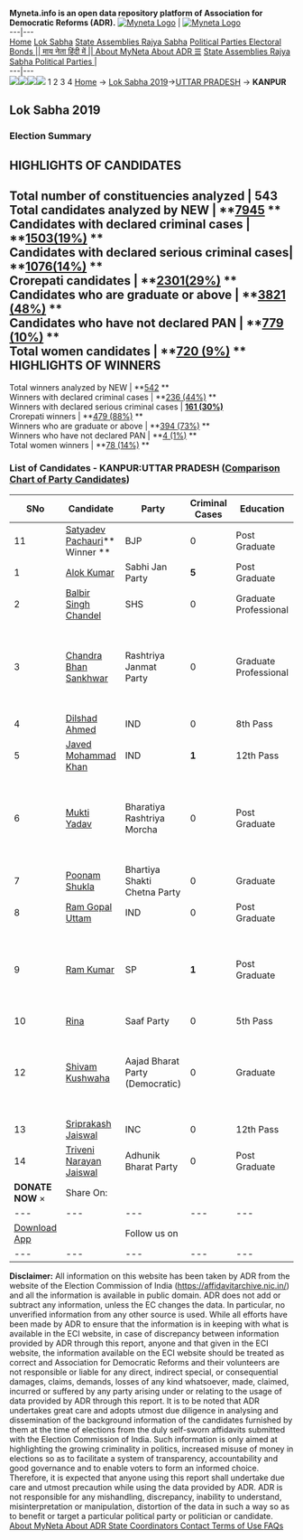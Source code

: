 **Myneta.info is an open data repository platform of Association for Democratic Reforms (ADR).**
[![Myneta Logo](https://www.myneta.info/lib/img/myneta-logo.png)](https://www.myneta.info/) | [![Myneta Logo](https://www.myneta.info/lib/img/adr-logo.png)](https://adrindia.org)  
---|---  
[Home](https://www.myneta.info/) [Lok Sabha](https://www.myneta.info/#ls "Lok Sabha") [ State Assemblies ](https://www.myneta.info/#sa "State Assemblies") [Rajya Sabha](https://www.myneta.info/#rs "Rajya Sabha") [Political Parties ](https://www.myneta.info/party "Political Parties") [ Electoral Bonds ](https://www.myneta.info/electoral_bonds "Electoral Bonds") [ || माय नेता हिंदी में || ](https://translate.google.co.in/translate?prev=hp&hl=en&js=y&u=www.myneta.info&sl=en&tl=hi&history_state0=) [ About MyNeta ](https://adrindia.org/content/about-myneta) [ About ADR ](https://adrindia.org/about-adr/who-we-are) [☰](javascript:void\(0\))
[ State Assemblies ](https://www.myneta.info/#sa "State Assemblies") [ Rajya Sabha ](https://www.myneta.info/#rs "Rajya Sabha") [ Political Parties ](https://www.myneta.info/party "Political Parties")
|   
---|---  
![](https://www.myneta.info/lib/img/banner/banner-1.png)![](https://www.myneta.info/lib/img/banner/banner-2.png)![](https://www.myneta.info/lib/img/banner/banner-3.png)![](https://www.myneta.info/lib/img/banner/banner-4.png)
1  2  3  4 
[Home](https://www.myneta.info/) → [Lok Sabha 2019](https://www.myneta.info/LokSabha2019/)→[UTTAR PRADESH](https://www.myneta.info/LokSabha2019/index.php?action=show_constituencies&state_id=57) → **KANPUR**
### 
## Lok Sabha 2019
###  Election Summary 
HIGHLIGHTS OF CANDIDATES  
---  
Total number of constituencies analyzed |  543   
Total candidates analyzed by NEW | **[7945](https://www.myneta.info/LokSabha2019/index.php?action=summary&subAction=candidates_analyzed&sort=candidate#summary) **  
Candidates with declared criminal cases | **[1503(19%)](https://www.myneta.info/LokSabha2019/index.php?action=summary&subAction=crime&sort=candidate#summary) **  
Candidates with declared serious criminal cases| **[1076(14%)](https://www.myneta.info/LokSabha2019/index.php?action=summary&subAction=serious_crime&sort=candidate#summary) **  
Crorepati candidates | **[2301(29%)](https://www.myneta.info/LokSabha2019/index.php?action=summary&subAction=crorepati&sort=candidate#summary) **  
Candidates who are graduate or above | **[3821 (48%)](https://www.myneta.info/LokSabha2019/index.php?action=summary&subAction=education&sort=candidate#summary) **  
Candidates who have not declared PAN | **[779 (10%)](https://www.myneta.info/LokSabha2019/index.php?action=summary&subAction=without_pan&sort=candidate#summary) **  
Total women candidates | **[720 (9%)](https://www.myneta.info/LokSabha2019/index.php?action=summary&subAction=women_candidate&sort=candidate#summary) **  
HIGHLIGHTS OF WINNERS  
---  
Total winners analyzed by NEW | **[542](https://www.myneta.info/LokSabha2019/index.php?action=summary&subAction=winner_analyzed&sort=candidate#summary) **  
Winners with declared criminal cases | **[236 (44%)](https://www.myneta.info/LokSabha2019/index.php?action=summary&subAction=winner_crime&sort=candidate#summary) **  
Winners with declared serious criminal cases | **[161 (30%)](https://www.myneta.info/LokSabha2019/index.php?action=summary&subAction=winner_serious_crime&sort=candidate#summary)**  
Crorepati winners | **[479 (88%)](https://www.myneta.info/LokSabha2019/index.php?action=summary&subAction=winner_crorepati&sort=candidate#summary) **  
Winners who are graduate or above | **[394 (73%)](https://www.myneta.info/LokSabha2019/index.php?action=summary&subAction=winner_education&sort=candidate#summary) **  
Winners who have not declared PAN | **[4 (1%)](https://www.myneta.info/LokSabha2019/index.php?action=summary&subAction=winner_without_pan&sort=candidate#summary) **  
Total women winners | **[78 (14%)](https://www.myneta.info/LokSabha2019/index.php?action=summary&subAction=winner_women&sort=candidate#summary) **  
### List of Candidates - KANPUR:UTTAR PRADESH ([Comparison Chart of Party Candidates](https://www.myneta.info/LokSabha2019/comparisonchart.php?constituency_id=904))
SNo | Candidate| Party| Criminal Cases| Education| Age| Total Assets| Liabilities  
---|---|---|---|---|---|---|---  
11  | [Satyadev Pachauri](https://www.myneta.info/LokSabha2019/candidate.php?candidate_id=9741)** Winner ** | BJP | 0 | Post Graduate| 71 | Rs 13,23,82,819 ~ 13 Crore+ | Rs 3,10,52,190 ~ 3 Crore+  
1  | [Alok Kumar](https://www.myneta.info/LokSabha2019/candidate.php?candidate_id=9737) | Sabhi Jan Party | **5** | Post Graduate| 38 | Rs 4,02,178 ~ 4 Lacs+ | Rs 0 ~   
2  | [Balbir Singh Chandel](https://www.myneta.info/LokSabha2019/candidate.php?candidate_id=9738) | SHS | 0 | Graduate Professional| 68 | Rs 66,63,67,383 ~ 66 Crore+ | Rs 0 ~   
3  | [Chandra Bhan Sankhwar](https://www.myneta.info/LokSabha2019/candidate.php?candidate_id=9742) | Rashtriya Janmat Party | 0 | Graduate Professional| 56 | ![](https://myneta.info/image_v2.php?myneta_folder=LokSabha2019&candidate_id=9742&col=ta) | ![](https://myneta.info/image_v2.php?myneta_folder=LokSabha2019&candidate_id=9742&col=lia)  
4  | [Dilshad Ahmed](https://www.myneta.info/LokSabha2019/candidate.php?candidate_id=9744) | IND | 0 | 8th Pass| 38 | Rs 5,58,566 ~ 5 Lacs+ | Rs 3,97,848 ~ 3 Lacs+  
5  | [Javed Mohammad Khan](https://www.myneta.info/LokSabha2019/candidate.php?candidate_id=11286) | IND | **1** | 12th Pass| 42 | Rs 5,00,000 ~ 5 Lacs+ | Rs 0 ~   
6  | [Mukti Yadav](https://www.myneta.info/LokSabha2019/candidate.php?candidate_id=9739) | Bharatiya Rashtriya Morcha | 0 | Post Graduate| 29 | ![](https://myneta.info/image_v2.php?myneta_folder=LokSabha2019&candidate_id=9739&col=ta) | ![](https://myneta.info/image_v2.php?myneta_folder=LokSabha2019&candidate_id=9739&col=lia)  
7  | [Poonam Shukla](https://www.myneta.info/LokSabha2019/candidate.php?candidate_id=11284) | Bhartiya Shakti Chetna Party | 0 | Graduate| 32 | Rs 17,71,655 ~ 17 Lacs+ | Rs 0 ~   
8  | [Ram Gopal Uttam](https://www.myneta.info/LokSabha2019/candidate.php?candidate_id=9736) | IND | 0 | Post Graduate| 69 | Rs 3,29,55,000 ~ 3 Crore+ | Rs 1,10,000 ~ 1 Lacs+  
9  | [Ram Kumar](https://www.myneta.info/LokSabha2019/candidate.php?candidate_id=9743) | SP | **1** | Post Graduate| 61 | ![](https://myneta.info/image_v2.php?myneta_folder=LokSabha2019&candidate_id=9743&col=ta) | ![](https://myneta.info/image_v2.php?myneta_folder=LokSabha2019&candidate_id=9743&col=lia)  
10  | [Rina](https://www.myneta.info/LokSabha2019/candidate.php?candidate_id=11285) | Saaf Party | 0 | 5th Pass| 31 | Rs 1,43,460 ~ 1 Lacs+ | Rs 0 ~   
12  | [Shivam Kushwaha](https://www.myneta.info/LokSabha2019/candidate.php?candidate_id=9734) | Aajad Bharat Party (Democratic) | 0 | Graduate| 27 | ![](https://myneta.info/image_v2.php?myneta_folder=LokSabha2019&candidate_id=9734&col=ta) | ![](https://myneta.info/image_v2.php?myneta_folder=LokSabha2019&candidate_id=9734&col=lia)  
13  | [Sriprakash Jaiswal](https://www.myneta.info/LokSabha2019/candidate.php?candidate_id=9733) | INC | 0 | 12th Pass| 74 | Rs 7,86,41,628 ~ 7 Crore+ | Rs 0 ~   
14  | [Triveni Narayan Jaiswal](https://www.myneta.info/LokSabha2019/candidate.php?candidate_id=9735) | Adhunik Bharat Party | 0 | Post Graduate| 47 | Rs 28,95,507 ~ 28 Lacs+ | Rs 1,90,000 ~ 1 Lacs+  
|  **DONATE NOW** × |  Share On:  | [](https://api.whatsapp.com/send?text=https%3A%2F%2Fmyneta.info%2Fpunjab2022%2Findex.php%3Faction%3Dshow_constituencies%26state_id%3D19) | [](https://www.facebook.com/sharer/sharer.php?u=https%3A%2F%2Fmyneta.info%2Fpunjab2022%2Findex.php%3Faction%3Dshow_constituencies%26state_id%3D19) | [](https://twitter.com/share?url=https%3A%2F%2Fmyneta.info%2Fpunjab2022%2Findex.php%3Faction%3Dshow_constituencies%26state_id%3D19)  
---|---|---|---|---  
| [ Download App ](https://play.google.com/store/apps/details?id=com.webrosoft.myneta1&pcampaignid=pcampaignidMKT-Other-global-all-co-prtnr-py-PartBadge-Mar2515-1) | [](https://play.google.com/store/apps/details?id=com.webrosoft.myneta1&pcampaignid=pcampaignidMKT-Other-global-all-co-prtnr-py-PartBadge-Mar2515-1) |  Follow us on  | [](https://www.facebook.com/adrindia.org/) | [](https://twitter.com/adrspeaks) | [](https://groups.google.com/g/national-election-watch?hl=en&pli=1) | [](https://www.instagram.com/adrspeaks/) | [](https://www.youtube.com/user/adrspeaks) | [](https://sharechat.com/profile/adrspeaks)  
---|---|---|---|---|---|---|---|---  
**Disclaimer:** All information on this website has been taken by ADR from the website of the Election Commission of India (https://affidavitarchive.nic.in/) and all the information is available in public domain. ADR does not add or subtract any information, unless the EC changes the data. In particular, no unverified information from any other source is used. While all efforts have been made by ADR to ensure that the information is in keeping with what is available in the ECI website, in case of discrepancy between information provided by ADR through this report, anyone and that given in the ECI website, the information available on the ECI website should be treated as correct and Association for Democratic Reforms and their volunteers are not responsible or liable for any direct, indirect special, or consequential damages, claims, demands, losses of any kind whatsoever, made, claimed, incurred or suffered by any party arising under or relating to the usage of data provided by ADR through this report. It is to be noted that ADR undertakes great care and adopts utmost due diligence in analysing and dissemination of the background information of the candidates furnished by them at the time of elections from the duly self-sworn affidavits submitted with the Election Commission of India. Such information is only aimed at highlighting the growing criminality in politics, increased misuse of money in elections so as to facilitate a system of transparency, accountability and good governance and to enable voters to form an informed choice. Therefore, it is expected that anyone using this report shall undertake due care and utmost precaution while using the data provided by ADR. ADR is not responsible for any mishandling, discrepancy, inability to understand, misinterpretation or manipulation, distortion of the data in such a way so as to benefit or target a particular political party or politician or candidate. 
[ About MyNeta ](https://adrindia.org/content/about-myneta) [ About ADR ](https://adrindia.org/about-adr/who-we-are) [ State Coordinators ](https://adrindia.org/about-adr/state-coordinators) [ Contact ](https://adrindia.org/contact-us) [ Terms of Use ](https://adrindia.org/content/adr-terms-use) [ FAQs ](https://adrindia.org/content/faqs)
